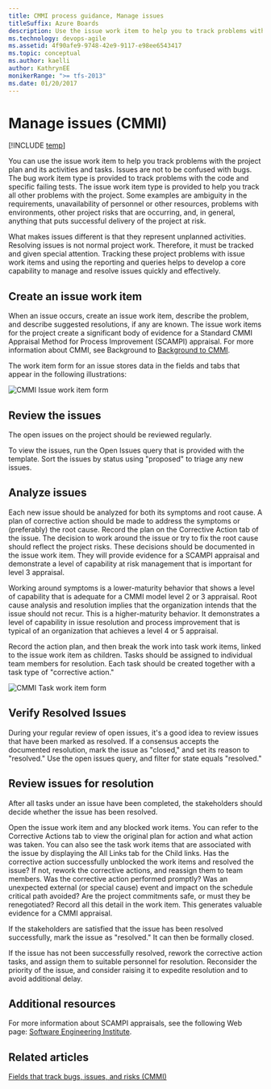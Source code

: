 ```yaml
---
title: CMMI process guidance, Manage issues
titleSuffix: Azure Boards
description: Use the issue work item to help you to track problems with the project plan and its activities and tasks
ms.technology: devops-agile
ms.assetid: 4f90afe9-9748-42e9-9117-e98ee6543417
ms.topic: conceptual
ms.author: kaelli
author: KathrynEE
monikerRange: ">= tfs-2013"
ms.date: 01/20/2017
---
```


# Manage issues (CMMI)

[!INCLUDE [temp](../../../includes/version-vsts-tfs-all-versions.md)]

You can use the issue work item to help you track problems with the project plan and its activities and tasks. Issues are not to be confused with bugs. The bug work item type is provided to track problems with the code and specific failing tests. The issue work item type is provided to help you track all other problems with the project. Some examples are ambiguity in the requirements, unavailability of personnel or other resources, problems with environments, other project risks that are occurring, and, in general, anything that puts successful delivery of the project at risk.

What makes issues different is that they represent unplanned activities. Resolving issues is not normal project work. Therefore, it must be tracked and given special attention. Tracking these project problems with issue work items and using the reporting and queries helps to develop a core capability to manage and resolve issues quickly and effectively.

## <a name="Create"></a> Create an issue work item

When an issue occurs, create an issue work item, describe the problem, and describe suggested resolutions, if any are known. The issue work items for the project create a significant body of evidence for a Standard CMMI Appraisal Method for Process Improvement (SCAMPI) appraisal. For more information about CMMI, see Background to [Background to CMMI](guidance-background-to-cmmi.md).

The work item form for an issue stores data in the fields and tabs that appear in the following illustrations:

![CMMI Issue work item form](media/procguid_cmmi_wform.png "ProcGuid_CMMI_Wform")

## <a name="Review"></a> Review the issues

The open issues on the project should be reviewed regularly.

To view the issues, run the Open Issues query that is provided with the template. Sort the issues by status using "proposed" to triage any new issues.

## <a name="Analyze"></a> Analyze issues

Each new issue should be analyzed for both its symptoms and root cause. A plan of corrective action should be made to address the symptoms or (preferably) the root cause. Record the plan on the Corrective Action tab of the issue. The decision to work around the issue or try to fix the root cause should reflect the project risks. These decisions should be documented in the issue work item. They will provide evidence for a SCAMPI appraisal and demonstrate a level of capability at risk management that is important for level 3 appraisal.

Working around symptoms is a lower-maturity behavior that shows a level of capability that is adequate for a CMMI model level 2 or 3 appraisal. Root cause analysis and resolution implies that the organization intends that the issue should not recur. This is a higher-maturity behavior. It demonstrates a level of capability in issue resolution and process improvement that is typical of an organization that achieves a level 4 or 5 appraisal.

Record the action plan, and then break the work into task work items, linked to the issue work item as children. Tasks should be assigned to individual team members for resolution. Each task should be created together with a task type of "corrective action."

![CMMI Task work item form](media/procguid_cmmi_wtask.png "ProcGuid_CMMI_WTask")

## <a name="Verify"></a> Verify Resolved Issues

During your regular review of open issues, it's a good idea to review issues that have been marked as resolved. If a consensus accepts the documented resolution, mark the issue as "closed," and set its reason to "resolved." Use the open issues query, and filter for state equals "resolved."

## <a name="Resolution"></a> Review issues for resolution

After all tasks under an issue have been completed, the stakeholders should decide whether the issue has been resolved.

Open the issue work item and any blocked work items. You can refer to the Corrective Actions tab to view the original plan for action and what action was taken. You can also see the task work items that are associated with the issue by displaying the All Links tab for the Child links. Has the corrective action successfully unblocked the work items and resolved the issue? If not, rework the corrective actions, and reassign them to team members. Was the corrective action performed promptly? Was an unexpected external (or special cause) event and impact on the schedule critical path avoided? Are the project commitments safe, or must they be renegotiated? Record all this detail in the work item. This generates valuable evidence for a CMMI appraisal.

If the stakeholders are satisfied that the issue has been resolved successfully, mark the issue as "resolved." It can then be formally closed.

If the issue has not been successfully resolved, rework the corrective action tasks, and assign them to suitable personnel for resolution. Reconsider the priority of the issue, and consider raising it to expedite resolution and to avoid additional delay.

## Additional resources

For more information about SCAMPI appraisals, see the following Web page: [Software Engineering Institute](https://resources.sei.cmu.edu/library/asset-view.cfm?assetid=9247).

## Related articles

[Fields that track bugs, issues, and risks (CMMI)](guidance-bugs-issues-risks-field-reference-cmmi.md)
